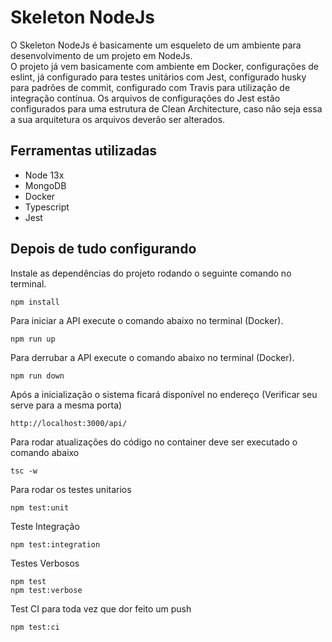 # **Skeleton NodeJs**

O Skeleton NodeJs é basicamente um esqueleto de um ambiente para desenvolvimento de um projeto em NodeJs.
</br>O projeto já vem basicamente com ambiente em Docker, configurações de eslint, já configurado para testes unitários com Jest, configurado husky para padrões de commit, configurado com Travis para utilização de integração contínua. Os arquivos de configurações do Jest estão configurados para uma estrutura de Clean Architecture, caso não seja essa a sua arquitetura os arquivos deverão ser alterados.

## **Ferramentas utilizadas**

- Node 13x
- MongoDB
- Docker
- Typescript
- Jest

## **Depois de tudo configurando**

Instale as dependências do projeto rodando o seguinte comando no terminal.

`npm install`

Para iniciar a API execute o comando abaixo no terminal (Docker).

`npm run up`

Para derrubar a API execute o comando abaixo no terminal (Docker).

`npm run down`

Após a inicialização o sistema ficará disponível no endereço (Verificar seu serve para a mesma porta)

`http://localhost:3000/api/`

Para rodar atualizações do código no container deve ser executado o comando abaixo

`tsc -w`

Para rodar os testes unitarios

`npm test:unit `

Teste Integração

`npm test:integration`

Testes Verbosos

`npm test`  
`npm test:verbose`

Test CI para toda vez que dor feito um push

`npm test:ci`
